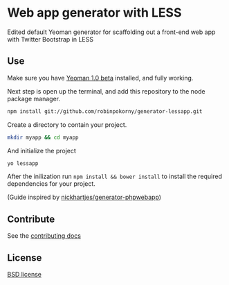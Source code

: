 # Web app generator with LESS

Edited default Yeoman generator for scaffolding out a front-end web app with Twitter Bootstrap in LESS

## Use

Make sure you have [Yeoman 1.0 beta](http://yeoman.io/) installed, and fully working.

Next step is open up the terminal, and add this repository to the node package manager.
```bash
npm install git://github.com/robinpokorny/generator-lessapp.git
```

Create a directory to contain your project.
```bash
mkdir myapp && cd myapp
```

And initialize the project
```bash
yo lessapp
```

After the inilization run `npm install && bower install` to install the required dependencies for your project.


(Guide inspired by [nickhartjes/generator-phpwebapp](https://github.com/nickhartjes/generator-phpwebapp/))

## Contribute

See the [contributing docs](https://github.com/yeoman/yeoman/blob/master/contributing.md)


## License

[BSD license](http://opensource.org/licenses/bsd-license.php)
